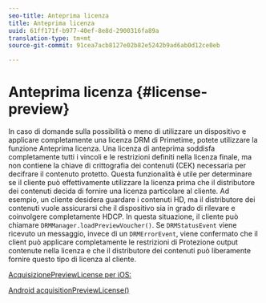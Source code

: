 ```yaml
---
seo-title: Anteprima licenza
title: Anteprima licenza
uuid: 61ff171f-b977-40ef-8e8d-2900316fa89a
translation-type: tm+mt
source-git-commit: 91cea7acb8127e02b82e5242b9ad6ab0d12ce0eb

---
```



# Anteprima licenza {#license-preview}

In caso di domande sulla possibilità o meno di utilizzare un dispositivo e applicare completamente una licenza DRM di Primetime, potete utilizzare la funzione Anteprima licenza. Una licenza di anteprima soddisfa completamente tutti i vincoli e le restrizioni definiti nella licenza finale, ma non contiene la chiave di crittografia dei contenuti (CEK) necessaria per decifrare il contenuto protetto. Questa funzionalità è utile per determinare se il cliente può effettivamente utilizzare la licenza prima che il distributore dei contenuti decida di fornire una licenza particolare al cliente. Ad esempio, un cliente desidera guardare i contenuti HD, ma il distributore dei contenuti vuole assicurarsi che il dispositivo sia in grado di rilevare e coinvolgere completamente HDCP. In questa situazione, il cliente può chiamare `DRMManager.loadPreviewVoucher()`. Se `DRMStatusEvent` viene ricevuto un messaggio, invece di un `DRMErrorEvent`, viene confermato che il client può applicare completamente le restrizioni di Protezione output contenute nella licenza e che il distributore dei contenuti può liberamente fornire questo tipo di licenza al cliente.

[AcquisizionePreviewLicense per iOS:](https://help.adobe.com/en_US/primetime/api/drm-apis/client/ios/interface_d_r_m_manager.html#a3baac603bdd8826624dbe97f9faaba10)

[Android acquisitionPreviewLicense()](https://help.adobe.com/en_US/primetime/api/drm-apis/client/android/com/adobe/ave/drm/DRMManager.html#acquirePreviewLicense(com.adobe.ave.drm.DRMMetadata,%20com.adobe.ave.drm.DRMOperationErrorCallback,%20com.adobe.ave.drm.DRMLicenseAcquiredCallback))
